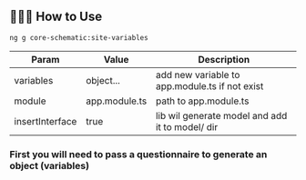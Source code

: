 ## 👨🏻‍🏫 How to Use

```
ng g core-schematic:site-variables
```


Param            |  Value                           |Description
---------------- | ---------------------------------|------------------------------------
variables        |object...                         |add new variable to app.module.ts if not exist 
module           |app.module.ts                     |path to app.module.ts
insertInterface  |true                            |lib wil generate model and add it to model/ dir


### First you will need to pass a questionnaire to generate an object (variables)
